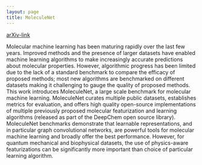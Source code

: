 ```yaml
---
layout: page
title: MoleculeNet
---
```

[arXiv-link](https://arxiv.org/abs/1703.00564)

Molecular machine learning has been maturing rapidly over the last few years. Improved methods and the presence of larger datasets have enabled machine learning algorithms to make increasingly accurate predictions about molecular properties. However, algorithmic progress has been limited due to the lack of a standard benchmark to compare the efficacy of proposed methods; most new algorithms are benchmarked on different datasets making it challenging to gauge the quality of proposed methods. This work introduces MoleculeNet, a large scale benchmark for molecular machine learning. MoleculeNet curates multiple public datasets, establishes metrics for evaluation, and offers high quality open-source implementations of multiple previously proposed molecular featurization and learning algorithms (released as part of the DeepChem open source library). MoleculeNet benchmarks demonstrate that learnable representations, and in particular graph convolutional networks, are powerful tools for molecular machine learning and broadly offer the best performance. However, for quantum mechanical and biophysical datasets, the use of physics-aware featurizations can be significantly more important than choice of particular learning algorithm.

